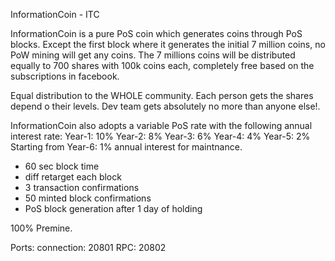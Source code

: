 
InformationCoin - ITC

InformationCoin is a pure PoS coin which generates coins through PoS blocks. Except the first block where it generates the initial 7 million coins, no PoW mining will get any coins. The 7 millions coins will be distributed equally to 700 shares with 100k coins each, completely free based on the subscriptions in facebook. 

Equal distribution to the WHOLE community. Each person gets the shares depend o their levels. Dev team gets absolutely no more than anyone else!.  

InformationCoin also adopts a variable PoS rate with the following annual interest rate:
Year-1: 10%
Year-2: 8%
Year-3: 6%
Year-4: 4%
Year-5: 2%
Starting from Year-6: 1% annual interest for maintnance. 

- 60 sec block time
- diff retarget each block
- 3 transaction confirmations
- 50 minted block confirmations
- PoS block generation after 1 day of holding

100% Premine.

Ports:
connection:	20801
RPC:			20802
